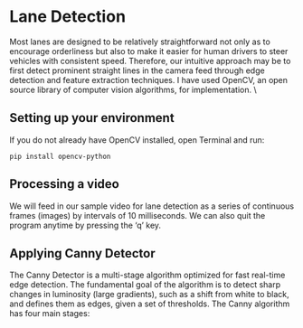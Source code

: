 # Lane Detection
Most lanes are designed to be relatively straightforward not only as to encourage orderliness but also to make it easier for human drivers to steer vehicles with consistent speed. Therefore, our intuitive approach may be to first detect prominent straight lines in the camera feed through edge detection and feature extraction techniques. I have used OpenCV, an open source library of computer vision algorithms, for implementation. \
##  Setting up your environment
If you do not already have OpenCV installed, open Terminal and run:
```
pip install opencv-python
```


## Processing a video
We will feed in our sample video for lane detection as a series of continuous frames (images) by intervals of 10 milliseconds. We can also quit the program anytime by pressing the ‘q’ key.

## Applying Canny Detector
The Canny Detector is a multi-stage algorithm optimized for fast real-time edge detection. The fundamental goal of the algorithm is to detect sharp changes in luminosity (large gradients), such as a shift from white to black, and defines them as edges, given a set of thresholds. The Canny algorithm has four main stages:
